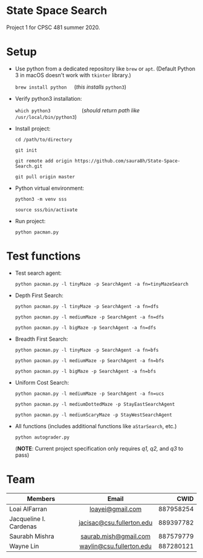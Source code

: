 # State Space Search

Project 1 for CPSC 481 summer 2020.

# Setup

+ Use python from a dedicated repository like `brew` or `apt`. (Default Python 3 in macOS doesn't work with `tkinter` library.)

    `brew install python` &nbsp;&nbsp;&nbsp;&nbsp;(*this installs* `python3`)

+ Verify python3 installation:

    `which python3` &nbsp;&nbsp;&nbsp;&nbsp;&nbsp;&nbsp;&nbsp;&nbsp;&nbsp;&nbsp;&nbsp;&nbsp;&nbsp;&nbsp;&nbsp;&nbsp;&nbsp;&nbsp;&nbsp;&nbsp;(*should return path like* `/usr/local/bin/python3`)

+ Install project:

    `cd /path/to/directory`

    `git init`

    `git remote add origin https://github.com/saura8h/State-Space-Search.git`

    `git pull origin master`


+ Python virtual environment:

    `python3 -m venv sss`

    `source sss/bin/activate`


+ Run project:

    `python pacman.py`


# Test functions

+ Test search agent:

    `python pacman.py -l tinyMaze -p SearchAgent -a fn=tinyMazeSearch`


+ Depth First Search:

    `python pacman.py -l tinyMaze -p SearchAgent -a fn=dfs`

    `python pacman.py -l mediumMaze -p SearchAgent -a fn=dfs`

    `python pacman.py -l bigMaze -p SearchAgent -a fn=dfs`


+ Breadth First Search:

    `python pacman.py -l tinyMaze -p SearchAgent -a fn=bfs`

    `python pacman.py -l mediumMaze -p SearchAgent -a fn=bfs`

    `python pacman.py -l bigMaze -p SearchAgent -a fn=bfs`


+ Uniform Cost Search:

    `python pacman.py -l mediumMaze -p SearchAgent -a fn=ucs`

    `python pacman.py -l mediumDottedMaze -p StayEastSearchAgent` 
    
    `python pacman.py -l mediumScaryMaze -p StayWestSearchAgent`


+ All functions (includes additional functions like `aStarSearch`, etc.)

    `python autograder.py` 

    (**NOTE**: Current project specification only requires *q1, q2,* and *q3* to pass)

# Team

| Members                | Email                     | CWID            |
| ---------------------- |:-------------------------:| ---------------:|
| Loai AlFarran          | loayei@gmail.com          | 887958254       |
| Jacqueline I. Cardenas | jacisac@csu.fullerton.edu | 889397782       |
| Saurabh Mishra         | saurab.mish@gmail.com     | 887579779       |
| Wayne Lin              | waylin@csu.fullerton.edu  | 887280121       |
